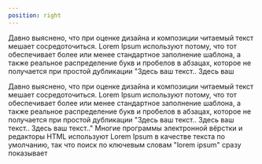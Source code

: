 ```yaml
---
position: right
---
```


Давно выяснено, что при оценке дизайна и композиции читаемый текст
мешает сосредоточиться. Lorem Ipsum используют потому, что тот
обеспечивает более или менее стандартное заполнение шаблона, а
также реальное распределение букв и пробелов в абзацах, которое не
получается при простой дубликации "Здесь ваш текст.. Здесь ваш

Давно выяснено, что при оценке дизайна и композиции читаемый текст
мешает сосредоточиться. Lorem Ipsum используют потому, что тот
обеспечивает более или менее стандартное заполнение шаблона, а
также реальное распределение букв и пробелов в абзацах, которое не
получается при простой дубликации "Здесь ваш текст.. Здесь ваш
текст.. Здесь ваш текст.." Многие программы электронной вёрстки и
редакторы HTML используют Lorem Ipsum в качестве текста по
умолчанию, так что поиск по ключевым словам "lorem ipsum" сразу
показывает
